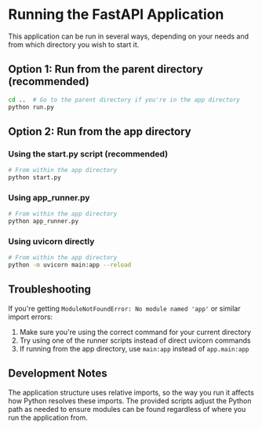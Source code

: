 # Running the FastAPI Application

This application can be run in several ways, depending on your needs and from which directory you wish to start it.

## Option 1: Run from the parent directory (recommended)

```bash
cd ..  # Go to the parent directory if you're in the app directory
python run.py
```

## Option 2: Run from the app directory

### Using the start.py script (recommended)
```bash
# From within the app directory
python start.py
```

### Using app_runner.py
```bash
# From within the app directory
python app_runner.py
```

### Using uvicorn directly
```bash
# From within the app directory
python -m uvicorn main:app --reload
```

## Troubleshooting

If you're getting `ModuleNotFoundError: No module named 'app'` or similar import errors:

1. Make sure you're using the correct command for your current directory
2. Try using one of the runner scripts instead of direct uvicorn commands
3. If running from the app directory, use `main:app` instead of `app.main:app`

## Development Notes

The application structure uses relative imports, so the way you run it affects how Python resolves these imports. 
The provided scripts adjust the Python path as needed to ensure modules can be found regardless of where 
you run the application from. 